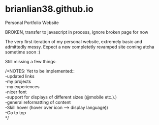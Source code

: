 # brianlian38.github.io
Personal Portfolio Website

BROKEN, transfer to javascript in process, ignore broken page for now



The very first iteration of my personal website, extremely basic and admittedly messy.
Expect a new completetly revamped site coming atcha sometime soon :)

Still missing a few things:

/*NOTES:
Yet to be implemented::<br/>
  -updated links<br/>
  -my projects<br/>
  -my experiences<br/>
  -nicer font<br/>
  -support for displays of different sizes (@mobile etc.).)<br/>
  -general reformatting of content<br/>
  -Skill hover (hover over icon --> display language))<br/>
  -Go to top<br/>
*/
